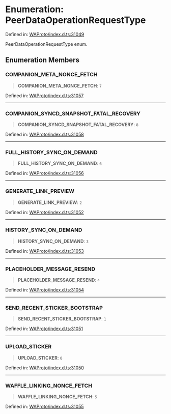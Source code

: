 # Enumeration: PeerDataOperationRequestType

Defined in: [WAProto/index.d.ts:31049](https://github.com/Fokusdotid/bail/blob/8b525f9ebcc20cb9acd0f880b6ad58976e38b117/WAProto/index.d.ts#L31049)

PeerDataOperationRequestType enum.

## Enumeration Members

### COMPANION\_META\_NONCE\_FETCH

> **COMPANION\_META\_NONCE\_FETCH**: `7`

Defined in: [WAProto/index.d.ts:31057](https://github.com/Fokusdotid/bail/blob/8b525f9ebcc20cb9acd0f880b6ad58976e38b117/WAProto/index.d.ts#L31057)

***

### COMPANION\_SYNCD\_SNAPSHOT\_FATAL\_RECOVERY

> **COMPANION\_SYNCD\_SNAPSHOT\_FATAL\_RECOVERY**: `8`

Defined in: [WAProto/index.d.ts:31058](https://github.com/Fokusdotid/bail/blob/8b525f9ebcc20cb9acd0f880b6ad58976e38b117/WAProto/index.d.ts#L31058)

***

### FULL\_HISTORY\_SYNC\_ON\_DEMAND

> **FULL\_HISTORY\_SYNC\_ON\_DEMAND**: `6`

Defined in: [WAProto/index.d.ts:31056](https://github.com/Fokusdotid/bail/blob/8b525f9ebcc20cb9acd0f880b6ad58976e38b117/WAProto/index.d.ts#L31056)

***

### GENERATE\_LINK\_PREVIEW

> **GENERATE\_LINK\_PREVIEW**: `2`

Defined in: [WAProto/index.d.ts:31052](https://github.com/Fokusdotid/bail/blob/8b525f9ebcc20cb9acd0f880b6ad58976e38b117/WAProto/index.d.ts#L31052)

***

### HISTORY\_SYNC\_ON\_DEMAND

> **HISTORY\_SYNC\_ON\_DEMAND**: `3`

Defined in: [WAProto/index.d.ts:31053](https://github.com/Fokusdotid/bail/blob/8b525f9ebcc20cb9acd0f880b6ad58976e38b117/WAProto/index.d.ts#L31053)

***

### PLACEHOLDER\_MESSAGE\_RESEND

> **PLACEHOLDER\_MESSAGE\_RESEND**: `4`

Defined in: [WAProto/index.d.ts:31054](https://github.com/Fokusdotid/bail/blob/8b525f9ebcc20cb9acd0f880b6ad58976e38b117/WAProto/index.d.ts#L31054)

***

### SEND\_RECENT\_STICKER\_BOOTSTRAP

> **SEND\_RECENT\_STICKER\_BOOTSTRAP**: `1`

Defined in: [WAProto/index.d.ts:31051](https://github.com/Fokusdotid/bail/blob/8b525f9ebcc20cb9acd0f880b6ad58976e38b117/WAProto/index.d.ts#L31051)

***

### UPLOAD\_STICKER

> **UPLOAD\_STICKER**: `0`

Defined in: [WAProto/index.d.ts:31050](https://github.com/Fokusdotid/bail/blob/8b525f9ebcc20cb9acd0f880b6ad58976e38b117/WAProto/index.d.ts#L31050)

***

### WAFFLE\_LINKING\_NONCE\_FETCH

> **WAFFLE\_LINKING\_NONCE\_FETCH**: `5`

Defined in: [WAProto/index.d.ts:31055](https://github.com/Fokusdotid/bail/blob/8b525f9ebcc20cb9acd0f880b6ad58976e38b117/WAProto/index.d.ts#L31055)
